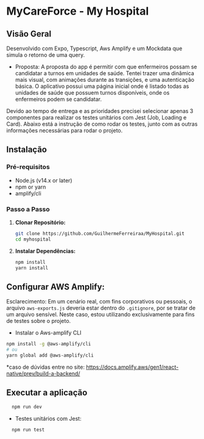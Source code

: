 # MyCareForce - My Hospital

## Visão Geral
Desenvolvido com Expo, Typescript, Aws Amplify e um Mockdata que simula o retorno de uma query.

- Proposta:
A proposta do app é permitir com que enfermeiros possam se candidatar a turnos  em unidades de saúde. Tentei trazer uma dinâmica mais visual, com animações durante as transições, e uma autenticação básica. O aplicativo possui uma página inicial onde é listado todas as unidades de saúde que possuem turnos disponíveis, onde os enfermeiros podem se candidatar.

Devido ao tempo de entrega e as prioridades precisei selecionar apenas 3 componentes para realizar os testes unitários com Jest (Job, Loading e Card). Abaixo está a instrução de como rodar os testes, junto com as outras informações necessárias para rodar o projeto.

## Instalação

### Pré-requisitos
- Node.js (v14.x or later)
- npm or yarn
- amplify/cli

### Passo a Passo
1. **Clonar Repositório:**
   ```bash
   git clone https://github.com/GuilhermeFerreiraa/MyHospital.git
   cd myhospital

1. **Instalar Dependências:**
   ```bash
   npm install
   yarn install
   
## Configurar AWS Amplify:

Esclarecimento: Em um cenário real, com fins corporativos ou pessoais, o arquivo `aws-exports.js` deveria estar dentro do `.gitignore`, por se tratar de um arquivo sensível. Neste caso, estou utilizando exclusivamente para fins de testes sobre o projeto.

- Instalar o Aws-amplify CLI
```bash
npm install -g @aws-amplify/cli
# ou
yarn global add @aws-amplify/cli
```

*caso de dúvidas entre no site: https://docs.amplify.aws/gen1/react-native/prev/build-a-backend/


## Executar a aplicação
```bash
  npm run dev
```

- Testes unitários com Jest:
```bash
  npm run test
```
